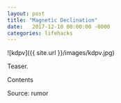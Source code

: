 ```yaml
---
layout: post
title: "Magnetic Declination"
date:   2017-12-10 00:00:00 -0000
categories: lifehacks
---
```


![kdpv]({{ site.url }}/images/kdpv.jpg)

Teaser.

<!--more-->

Contents

Source: rumor
